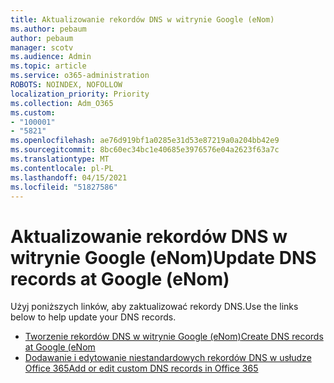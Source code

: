 ```yaml
---
title: Aktualizowanie rekordów DNS w witrynie Google (eNom)
ms.author: pebaum
author: pebaum
manager: scotv
ms.audience: Admin
ms.topic: article
ms.service: o365-administration
ROBOTS: NOINDEX, NOFOLLOW
localization_priority: Priority
ms.collection: Adm_O365
ms.custom:
- "100001"
- "5821"
ms.openlocfilehash: ae76d919bf1a0285e31d53e87219a0a204bb42e9
ms.sourcegitcommit: 8bc60ec34bc1e40685e3976576e04a2623f63a7c
ms.translationtype: MT
ms.contentlocale: pl-PL
ms.lasthandoff: 04/15/2021
ms.locfileid: "51827586"
---
```

# <a name="update-dns-records-at-google-enom"></a><span data-ttu-id="66926-102">Aktualizowanie rekordów DNS w witrynie Google (eNom)</span><span class="sxs-lookup"><span data-stu-id="66926-102">Update DNS records at Google (eNom)</span></span>

<span data-ttu-id="66926-103">Użyj poniższych linków, aby zaktualizować rekordy DNS.</span><span class="sxs-lookup"><span data-stu-id="66926-103">Use the links below to help update your DNS records.</span></span>

- [<span data-ttu-id="66926-104">Tworzenie rekordów DNS w witrynie Google (eNom)</span><span class="sxs-lookup"><span data-stu-id="66926-104">Create DNS records at Google (eNom</span></span>](https://docs.microsoft.com/microsoft-365/admin/dns/create-dns-records-for-domain-managed-by-google-enom?view=o365-worldwide)
- [<span data-ttu-id="66926-105">Dodawanie i edytowanie niestandardowych rekordów DNS w usłudze Office 365</span><span class="sxs-lookup"><span data-stu-id="66926-105">Add or edit custom DNS records in Office 365</span></span>](https://docs.microsoft.com/microsoft-365/admin/setup/add-domain#add-or-edit-custom-dns-records)
